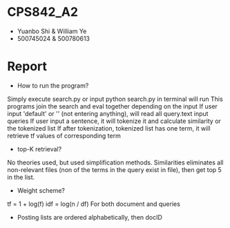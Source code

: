 # CPS842_A2
* Yuanbo Shi & William Ye
* 500745024  & 500780613

# Report
* How to run the program?

Simply execute search.py or input python search.py in terminal will run
This programs join the search and eval together depending on the input
If user input 'default' or '' (not entering anything), will read all query.text input queries
If user input a sentence, it will tokenize it and calculate similarity or the tokenized list
If after tokenization, tokenized list has one term, it will retrieve tf values of corresponding term

* top-K retrieval?

No theories used, but used simplification methods.
Similarities eliminates all non-relevant files (non of the terms in the query exist in file), then get top 5 in the list.

* Weight scheme?

tf = 1 + log(f)
idf = log(n / df)
For both document and queries

* Posting lists are ordered alphabetically, then docID
